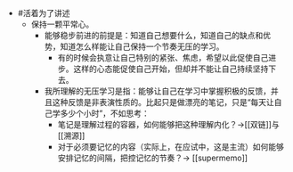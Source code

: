 - #活着为了讲述
	- 保持一颗平常心。
		- 能够稳步前进的前提是：知道自己想要什么，知道自己的缺点和优势，知道怎么样能让自己保持一个节奏无压的学习。
			- 有的时候会执意让自己特别的紧张、焦虑，希望以此促使自己进步。这样的心态能促使自己开始，但却并不能让自己持续坚持下去。
		- 我所理解的无压学习是指：能够让自己在学习中掌握积极的反馈，并且这种反馈是非表演性质的。比起只是做漂亮的笔记，只是“每天让自己学多少个小时”，不如思考：
			- 笔记是理解过程的容器，如何能够把这种理解内化？→[[双链]]与 [[溯源]]
			- 对于必须要记忆的内容（实际上，在应试中，这是主流）如何能够安排记忆的间隔，把控记忆的节奏？→ [[supermemo]]